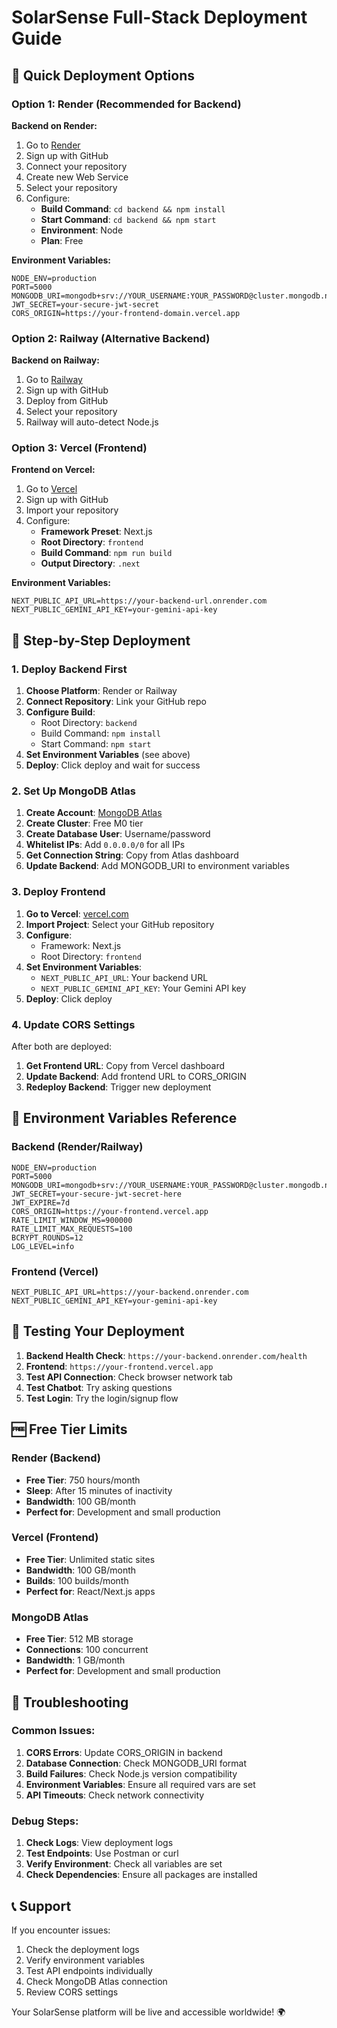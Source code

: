 # SolarSense Full-Stack Deployment Guide

## 🚀 Quick Deployment Options

### Option 1: Render (Recommended for Backend)

**Backend on Render:**
1. Go to [Render](https://render.com)
2. Sign up with GitHub
3. Connect your repository
4. Create new Web Service
5. Select your repository
6. Configure:
   - **Build Command**: `cd backend && npm install`
   - **Start Command**: `cd backend && npm start`
   - **Environment**: Node
   - **Plan**: Free

**Environment Variables:**
```
NODE_ENV=production
PORT=5000
MONGODB_URI=mongodb+srv://YOUR_USERNAME:YOUR_PASSWORD@cluster.mongodb.net/solarsense
JWT_SECRET=your-secure-jwt-secret
CORS_ORIGIN=https://your-frontend-domain.vercel.app
```

### Option 2: Railway (Alternative Backend)

**Backend on Railway:**
1. Go to [Railway](https://railway.app)
2. Sign up with GitHub
3. Deploy from GitHub
4. Select your repository
5. Railway will auto-detect Node.js

### Option 3: Vercel (Frontend)

**Frontend on Vercel:**
1. Go to [Vercel](https://vercel.com)
2. Sign up with GitHub
3. Import your repository
4. Configure:
   - **Framework Preset**: Next.js
   - **Root Directory**: `frontend`
   - **Build Command**: `npm run build`
   - **Output Directory**: `.next`

**Environment Variables:**
```
NEXT_PUBLIC_API_URL=https://your-backend-url.onrender.com
NEXT_PUBLIC_GEMINI_API_KEY=your-gemini-api-key
```

## 🔧 Step-by-Step Deployment

### 1. Deploy Backend First

1. **Choose Platform**: Render or Railway
2. **Connect Repository**: Link your GitHub repo
3. **Configure Build**:
   - Root Directory: `backend`
   - Build Command: `npm install`
   - Start Command: `npm start`
4. **Set Environment Variables** (see above)
5. **Deploy**: Click deploy and wait for success

### 2. Set Up MongoDB Atlas

1. **Create Account**: [MongoDB Atlas](https://www.mongodb.com/atlas)
2. **Create Cluster**: Free M0 tier
3. **Create Database User**: Username/password
4. **Whitelist IPs**: Add `0.0.0.0/0` for all IPs
5. **Get Connection String**: Copy from Atlas dashboard
6. **Update Backend**: Add MONGODB_URI to environment variables

### 3. Deploy Frontend

1. **Go to Vercel**: [vercel.com](https://vercel.com)
2. **Import Project**: Select your GitHub repository
3. **Configure**:
   - Framework: Next.js
   - Root Directory: `frontend`
4. **Set Environment Variables**:
   - `NEXT_PUBLIC_API_URL`: Your backend URL
   - `NEXT_PUBLIC_GEMINI_API_KEY`: Your Gemini API key
5. **Deploy**: Click deploy

### 4. Update CORS Settings

After both are deployed:
1. **Get Frontend URL**: Copy from Vercel dashboard
2. **Update Backend**: Add frontend URL to CORS_ORIGIN
3. **Redeploy Backend**: Trigger new deployment

## 🔗 Environment Variables Reference

### Backend (Render/Railway)
```
NODE_ENV=production
PORT=5000
MONGODB_URI=mongodb+srv://YOUR_USERNAME:YOUR_PASSWORD@cluster.mongodb.net/solarsense
JWT_SECRET=your-secure-jwt-secret-here
JWT_EXPIRE=7d
CORS_ORIGIN=https://your-frontend.vercel.app
RATE_LIMIT_WINDOW_MS=900000
RATE_LIMIT_MAX_REQUESTS=100
BCRYPT_ROUNDS=12
LOG_LEVEL=info
```

### Frontend (Vercel)
```
NEXT_PUBLIC_API_URL=https://your-backend.onrender.com
NEXT_PUBLIC_GEMINI_API_KEY=your-gemini-api-key
```

## 🧪 Testing Your Deployment

1. **Backend Health Check**: `https://your-backend.onrender.com/health`
2. **Frontend**: `https://your-frontend.vercel.app`
3. **Test API Connection**: Check browser network tab
4. **Test Chatbot**: Try asking questions
5. **Test Login**: Try the login/signup flow

## 🆓 Free Tier Limits

### Render (Backend)
- **Free Tier**: 750 hours/month
- **Sleep**: After 15 minutes of inactivity
- **Bandwidth**: 100 GB/month
- **Perfect for**: Development and small production

### Vercel (Frontend)
- **Free Tier**: Unlimited static sites
- **Bandwidth**: 100 GB/month
- **Builds**: 100 builds/month
- **Perfect for**: React/Next.js apps

### MongoDB Atlas
- **Free Tier**: 512 MB storage
- **Connections**: 100 concurrent
- **Bandwidth**: 1 GB/month
- **Perfect for**: Development and small production

## 🚨 Troubleshooting

### Common Issues:

1. **CORS Errors**: Update CORS_ORIGIN in backend
2. **Database Connection**: Check MONGODB_URI format
3. **Build Failures**: Check Node.js version compatibility
4. **Environment Variables**: Ensure all required vars are set
5. **API Timeouts**: Check network connectivity

### Debug Steps:

1. **Check Logs**: View deployment logs
2. **Test Endpoints**: Use Postman or curl
3. **Verify Environment**: Check all variables are set
4. **Check Dependencies**: Ensure all packages are installed

## 📞 Support

If you encounter issues:
1. Check the deployment logs
2. Verify environment variables
3. Test API endpoints individually
4. Check MongoDB Atlas connection
5. Review CORS settings

Your SolarSense platform will be live and accessible worldwide! 🌍
